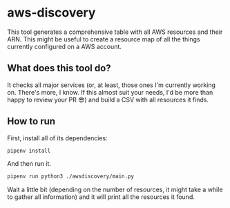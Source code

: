 # aws-discovery

This tool generates a comprehensive table with all AWS resources and their
ARN. This might be useful to create a resource map of all the things currently
configured on a AWS account.

## What does this tool do?

It checks all major services (or, at least, those ones I'm currently working
on. There's more, I know. If this almost suit your needs, I'd be more than
happy to review your PR :sunglasses:) and build a CSV with all resources it
finds.

## How to run

First, install all of its dependencies:

```bash
pipenv install
```

And then run it.

```bash
pipenv run python3 ./awsdiscovery/main.py
```

Wait a little bit (depending on the number of resources, it might take a while
to gather all information) and it will print all the resources it found.

